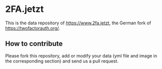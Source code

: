 # 2FA.jetzt

This is the data repository of https://www.2fa.jetzt, the German fork of
https://twofactorauth.org/.

## How to contribute

Please fork this repository, add or modify your data (yml file and image in the
corresponding section) and send us a pull request.
